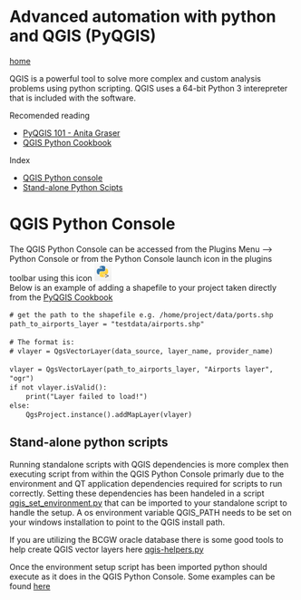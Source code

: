 # Advanced automation with python and QGIS (PyQGIS)

[home](../README.md)

QGIS is a powerful tool to solve more complex and custom analysis problems using python scripting. QGIS uses a 64-bit Python 3 interepreter that is included with the software.

Recomended reading

* [PyQGIS 101 - Anita Graser](https://anitagraser.com/pyqgis-101-introduction-to-qgis-python-programming-for-non-programmers/)
* [QGIS Python Cookbook ](https://docs.qgis.org/testing/en/docs/pyqgis_developer_cookbook/)

Index <br>
* [QGIS Python console](#qgis-python-console)
* [Stand-alone Python Scipts](#stand-alone-python-scripts)

# QGIS Python Console
The QGIS Python Console can be accessed from the Plugins Menu --> Python Console or from the Python Console launch icon in the plugins toolbar using this icon  ![python-console-icon](..\images\python-console-icon.png)<br>
Below is an example of adding a shapefile to your project taken directly from the [PyQGIS Cookbook](https://docs.qgis.org/testing/en/docs/pyqgis_developer_cookbook/loadlayer.html#id1)

```
# get the path to the shapefile e.g. /home/project/data/ports.shp
path_to_airports_layer = "testdata/airports.shp"

# The format is:
# vlayer = QgsVectorLayer(data_source, layer_name, provider_name)

vlayer = QgsVectorLayer(path_to_airports_layer, "Airports layer", "ogr")
if not vlayer.isValid():
    print("Layer failed to load!")
else:
    QgsProject.instance().addMapLayer(vlayer)

```
## Stand-alone python scripts
Running standalone scripts with QGIS dependencies is more complex then executing script from within the QGIS Python Console primarly due to the environment and QT application dependencies required for scripts to run correctly. Setting these dependencies has been handeled in a script [qgis_set_environment.py](https://github.com/bcgov/gis-pantry/blob/master/recipes/qgis/qgis_set_environment.py) that can be imported to your standalone script to handle the setup. A os environment variable QGIS_PATH needs to be set on your windows installation to point to the QGIS install path.

If you are utilizing the BCGW oracle database there is some good tools to help create QGIS vector layers here [qgis-helpers.py](https://github.com/bcgov/gis-pantry/blob/master/recipes/qgis/qgis_helpers.py)

Once the environment setup script has been imported python should execute as it does in the QGIS Python Console. Some examples can be found [here](https://github.com/bcgov/gis-pantry/tree/master/recipes/qgis)

